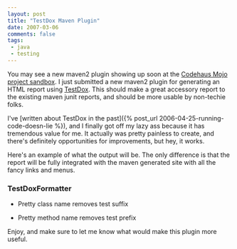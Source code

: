 ```yaml
---
layout: post
title: "TestDox Maven Plugin"
date: 2007-03-06
comments: false
tags:
 - java
 - testing
---
```


You may see a new maven2 plugin showing up soon at the [Codehaus Mojo project sandbox](http://mojo.codehaus.org/). I just submitted a new maven2 plugin for generating an HTML report using [TestDox](http://agiledox.sourceforge.net/). This should make a great accessory report to the existing maven junit reports, and should be more usable by non-techie folks.



I've [written about TestDox in the past]({% post_url 2006-04-25-running-code-doesn-lie %}), and I finally got off my lazy ass because it has tremendous value for me. It actually was pretty painless to create, and there's definitely opportunities for improvements, but hey, it works.



Here's an example of what the output will be. The only difference is that the report will be fully integrated with the maven generated site with all the fancy links and menus.



### TestDoxFormatter



  - Pretty class name removes test suffix


  - Pretty method name removes test prefix




Enjoy, and make sure to let me know what would make this plugin more useful.

